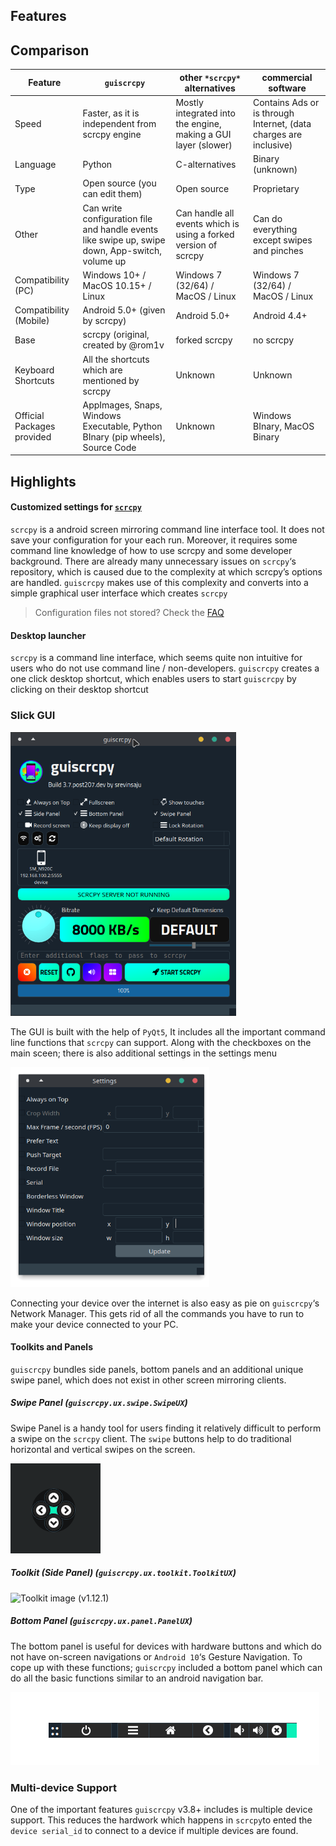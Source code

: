 ## Features

## Comparison


| Feature       | `guiscrcpy`   | other `*scrcpy*` alternatives  | commercial software   |
| ------------- | ------------- | ------------------------------ | --------------------- |
| Speed         | Faster, as it is independent from scrcpy engine  | Mostly integrated into the engine, making a GUI layer (slower)| Contains Ads or is through Internet, (data charges are inclusive) |
| Language | Python  | C-alternatives | Binary (unknown) |
| Type | Open source (you can edit them) | Open source | Proprietary |
| Other | Can write configuration file and handle events like swipe up, swipe down, App-switch, volume up | Can handle all events which is using a forked version of scrcpy | Can do everything except swipes and pinches |
| Compatibility (PC) | Windows 10+ / MacOS 10.15+ / Linux |  Windows 7 (32/64) / MacOS / Linux   | Windows 7 (32/64) / MacOS / Linux  |
| Compatibility (Mobile) | Android 5.0+ (given by scrcpy)| Android 5.0+ | Android 4.4+ |
| Base | scrcpy (original, created by @rom1v | forked scrcpy | no scrcpy |
| Keyboard Shortcuts | All the shortcuts which are mentioned by scrcpy | Unknown | Unknown |
| Official Packages provided | AppImages, Snaps, Windows Executable, Python BInary (pip wheels), Source Code | Unknown | Windows BInary, MacOS Binary |

## Highlights

#### Customized settings for [`scrcpy`](https://github.com/Genymobile/scrcpy)

`scrcpy` is a android screen mirroring command line interface tool. It does not save your configuration for your each run. Moreover, it requires some command line knowledge of how to use scrcpy and some developer background. There are already many unnecessary issues on `scrcpy`‘s repository, which is caused due to the complexity at which scrcpy’s options are handled. `guiscrcpy` makes use of this complexity and converts into a simple graphical user interface which creates `scrcpy ` 

> Configuration files not stored? Check the [FAQ](FAQ.md)

#### Desktop launcher

`scrcpy` is a command line interface, which seems quite non intuitive for users who do not use command line / non-developers. `guiscrcpy` creates a one click desktop shortcut, which enables users to start `guiscrcpy` by clicking on their desktop shortcut

### Slick GUI

<img src="img/mainwindow.png" alt="image-20200508151737658" style="zoom:67%;" />

The GUI is built with the help of `PyQt5`, It includes all the important command line functions that `scrcpy` can support. Along with the checkboxes on the main sceen; there is also additional settings in the settings menu

<img src="img/settings.png" alt="image-20200508152433666" style="zoom:67%;" />

Connecting your device over the internet is also easy as pie on `guiscrcpy`‘s Network Manager. This gets rid of all the commands you have to run to make your device connected to your PC.

 

#### Toolkits and Panels

`guiscrcpy` bundles side panels, bottom panels and an additional unique swipe panel, which does not exist in other screen mirroring clients. 

##### Swipe Panel (`guiscrcpy.ux.swipe.SwipeUX`)

Swipe Panel is a handy tool for users finding it relatively difficult to perform a swipe on the `scrcpy` client. The `swipe` buttons help to do traditional horizontal and vertical swipes on the screen.

![image-20200508145846052](img/swipe.png)

##### Toolkit (Side Panel) (`guiscrcpy.ux.toolkit.ToolkitUX`)

![Toolkit image (v1.12.1)](https://raw.githubusercontent.com/srevinsaju/guiscrcpy/1.12.1/docs/images/toolkit.png)

##### Bottom Panel (`guiscrcpy.ux.panel.PanelUX`)

The bottom panel is useful for devices with hardware buttons and which do not have on-screen navigations or `Android 10`‘s Gesture Navigation. To cope up with these functions; `guiscrcpy` included a bottom panel which can do all the basic functions similar to an android navigation bar.

![image-20200508151312903](img/panel.png)

### Multi-device Support

One of the important features `guiscrcpy` v3.8+ includes is multiple device support. This reduces the hardwork which happens in `scrcpy`to ented the `device serial_id` to connect to a device if multiple devices are found. 